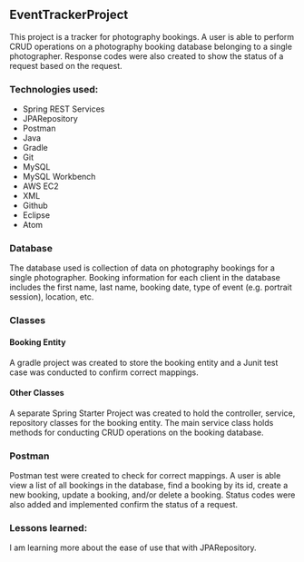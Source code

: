 ## EventTrackerProject

This project is a tracker for photography bookings. A user is able to perform CRUD operations on a photography booking database belonging to a single photographer. Response codes were also created to show the status of a request based on the request.

### Technologies used:
* Spring REST Services
* JPARepository
* Postman
* Java
* Gradle
* Git
* MySQL
* MySQL Workbench
* AWS EC2
* XML
* Github
* Eclipse
* Atom

### Database
The database used is collection of data on photography bookings for a single photographer. Booking information for each client  in the database includes the first name, last name, booking date, type of event (e.g. portrait session), location, etc.


### Classes
#### Booking Entity
A gradle project was created to store the booking entity and a Junit test case was conducted to confirm correct mappings.

#### Other Classes
A separate Spring Starter Project was created to hold the controller, service, repository classes for the booking entity.  The main service class holds methods for conducting CRUD operations on the booking database.


### Postman
Postman test were created to check for correct mappings. A user is able view a list of all bookings in the database, find a booking by its id, create a new booking, update a booking, and/or delete a booking. Status codes were also added and implemented confirm the status of a request.

### Lessons learned:
I am learning more about the ease of use that with JPARepository.
